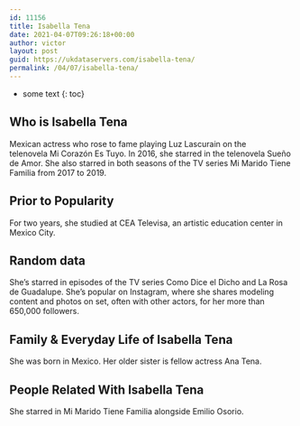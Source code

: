```yaml
---
id: 11156
title: Isabella Tena
date: 2021-04-07T09:26:18+00:00
author: victor
layout: post
guid: https://ukdataservers.com/isabella-tena/
permalink: /04/07/isabella-tena/
---
```


* some text
{: toc}


## Who is Isabella Tena



Mexican actress who rose to fame playing Luz Lascurain on the telenovela Mi Corazón Es Tuyo. In 2016, she starred in the telenovela Sueño de Amor. She also starred in both seasons of the TV series Mi Marido Tiene Familia from 2017 to 2019. 

                
                
                
## Prior to Popularity



For two years, she studied at CEA Televisa, an artistic education center in Mexico City. 

                
                
                
## Random data



She&#8217;s starred in episodes of the TV series Como Dice el Dicho and La Rosa de Guadalupe. She&#8217;s popular on Instagram, where she shares modeling content and photos on set, often with other actors, for her more than 650,000 followers. 

                
                
                
## Family & Everyday Life of Isabella Tena



She was born in Mexico. Her older sister is fellow actress Ana Tena. 

                
                
                
## People Related With Isabella Tena



She starred in Mi Marido Tiene Familia alongside Emilio Osorio. 

                
              
            
          
          
          
